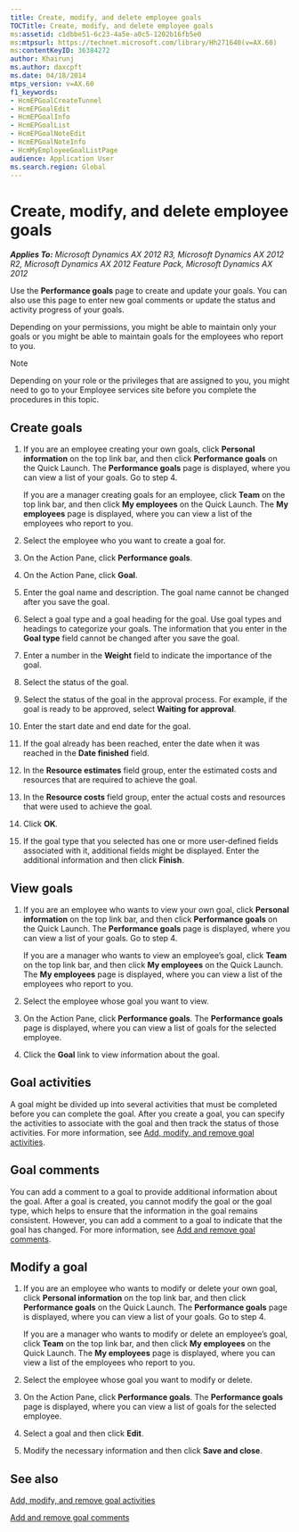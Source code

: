 ```yaml
---
title: Create, modify, and delete employee goals
TOCTitle: Create, modify, and delete employee goals
ms:assetid: c1dbbe51-6c23-4a5e-a0c5-1202b16fb5e0
ms:mtpsurl: https://technet.microsoft.com/library/Hh271640(v=AX.60)
ms:contentKeyID: 36384272
author: Khairunj
ms.author: daxcpft
ms.date: 04/18/2014
mtps_version: v=AX.60
f1_keywords:
- HcmEPGoalCreateTunnel
- HcmEPGoalEdit
- HcmEPGoalInfo
- HcmEPGoalList
- HcmEPGoalNoteEdit
- HcmEPGoalNoteInfo
- HcmMyEmployeeGoalListPage
audience: Application User
ms.search.region: Global
---
```


# Create, modify, and delete employee goals 


_**Applies To:** Microsoft Dynamics AX 2012 R3, Microsoft Dynamics AX 2012 R2, Microsoft Dynamics AX 2012 Feature Pack, Microsoft Dynamics AX 2012_

Use the **Performance goals** page to create and update your goals. You can also use this page to enter new goal comments or update the status and activity progress of your goals.

Depending on your permissions, you might be able to maintain only your goals or you might be able to maintain goals for the employees who report to you.


> [!NOTE]
> <P>Depending on your role or the privileges that are assigned to you, you might need to go to your Employee services site before you complete the procedures in this topic.</P>



## Create goals

1.  If you are an employee creating your own goals, click **Personal information** on the top link bar, and then click **Performance goals** on the Quick Launch. The **Performance goals** page is displayed, where you can view a list of your goals. Go to step 4.
    
    If you are a manager creating goals for an employee, click **Team** on the top link bar, and then click **My employees** on the Quick Launch. The **My employees** page is displayed, where you can view a list of the employees who report to you.

2.  Select the employee who you want to create a goal for.

3.  On the Action Pane, click **Performance goals**.

4.  On the Action Pane, click **Goal**.

5.  Enter the goal name and description. The goal name cannot be changed after you save the goal.

6.  Select a goal type and a goal heading for the goal. Use goal types and headings to categorize your goals. The information that you enter in the **Goal type** field cannot be changed after you save the goal.

7.  Enter a number in the **Weight** field to indicate the importance of the goal.

8.  Select the status of the goal.

9.  Select the status of the goal in the approval process. For example, if the goal is ready to be approved, select **Waiting for approval**.

10. Enter the start date and end date for the goal.

11. If the goal already has been reached, enter the date when it was reached in the **Date finished** field.

12. In the **Resource estimates** field group, enter the estimated costs and resources that are required to achieve the goal.

13. In the **Resource costs** field group, enter the actual costs and resources that were used to achieve the goal.

14. Click **OK**.

15. If the goal type that you selected has one or more user-defined fields associated with it, additional fields might be displayed. Enter the additional information and then click **Finish**.

## View goals

1.  If you are an employee who wants to view your own goal, click **Personal information** on the top link bar, and then click **Performance goals** on the Quick Launch. The **Performance goals** page is displayed, where you can view a list of your goals. Go to step 4.
    
    If you are a manager who wants to view an employee’s goal, click **Team** on the top link bar, and then click **My employees** on the Quick Launch. The **My employees** page is displayed, where you can view a list of the employees who report to you.

2.  Select the employee whose goal you want to view.

3.  On the Action Pane, click **Performance goals**. The **Performance goals** page is displayed, where you can view a list of goals for the selected employee.

4.  Click the **Goal** link to view information about the goal.

## Goal activities

A goal might be divided up into several activities that must be completed before you can complete the goal. After you create a goal, you can specify the activities to associate with the goal and then track the status of those activities. For more information, see [Add, modify, and remove goal activities](add-modify-and-remove-goal-activities.md).

## Goal comments

You can add a comment to a goal to provide additional information about the goal. After a goal is created, you cannot modify the goal or the goal type, which helps to ensure that the information in the goal remains consistent. However, you can add a comment to a goal to indicate that the goal has changed. For more information, see [Add and remove goal comments](add-and-remove-goal-comments.md).

## Modify a goal

1.  If you are an employee who wants to modify or delete your own goal, click **Personal information** on the top link bar, and then click **Performance goals** on the Quick Launch. The **Performance goals** page is displayed, where you can view a list of your goals. Go to step 4.
    
    If you are a manager who wants to modify or delete an employee’s goal, click **Team** on the top link bar, and then click **My employees** on the Quick Launch. The **My employees** page is displayed, where you can view a list of the employees who report to you.

2.  Select the employee whose goal you want to modify or delete.

3.  On the Action Pane, click **Performance goals**. The **Performance goals** page is displayed, where you can view a list of goals for the selected employee.

4.  Select a goal and then click **Edit**.

5.  Modify the necessary information and then click **Save and close**.

## See also

[Add, modify, and remove goal activities](add-modify-and-remove-goal-activities.md)

[Add and remove goal comments](add-and-remove-goal-comments.md)

  


